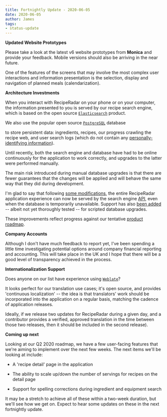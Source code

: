 ```yaml
---
title: Fortnightly Update - 2020-06-05
date: 2020-06-05
author: James
tags:
- status-update
---
```

**Updated Website Prototypes**

Please take a look at the latest v6 website prototypes from **Monica** and provide your feedback. Mobile versions should also be arriving in the near future.

One of the features of the screens that may involve the most complex user interactions and information presentation is the selection, display and navigation of planned meals (calendarization).

**Architecture Investments**

When you interact with RecipeRadar on your phone or on your computer, the information presented to you is served by our recipe search engine, which is based on the open source [`Elasticsearch`](https://www.elastic.co/elasticsearch/) product.

We also use the popular open source [`PostgreSQL`](https://www.postgresql.org/) database

to store persistent data: ingredients, recipes, our progress crawling the recipe web, and user search logs (which do not contain any [personally-identifying information](https://en.wikipedia.org/wiki/Personal_data)).

Until recently, both the search engine and database have had to be online continuously for the application to work correctly, and upgrades to the latter were performed manually.

The main risk introduced during manual database upgrades is that there are fewer guarantees that the changes will be applied and will behave the same way that they did during development.

I'm glad to say that following [some modifications](https://github.com/openculinary/infrastructure/issues/8), the entire RecipeRadar application experience can now be served by the search engine [API](https://github.com/openculinary/api), even when the database is temporarily unavailable. Support has also [been added](https://github.com/openculinary/backend/issues/2) -- albeit not yet thoroughly tested -- for scripted database upgrades.

These improvements reflect progress against our tentative [product roadmap](https://github.com/openculinary/company/pull/4).

**Company Accounts**

Although I don't have much feedback to report yet, I've been spending a little time investigating potential options around company financial reporting and accounting. This will take place in the UK and I hope that there will be a good level of transparency achieved in the process.

**Internationalization Support**

Does anyone on our list have experience using [`Weblate`](https://weblate.org/en/)?

It looks perfect for our translation use cases; it's open source, and provides 'continuous localization' -- the idea is that translators' work should be incorporated into the application on a regular basis, matching the cadence of application releases.

Ideally, if we release two updates for RecipeRadar during a given day, and a contributor provides a verified, approved translation in the time between those two releases, then it should be included in the second release).

**Coming up next**

Looking at our Q2 2020 roadmap, we have a few user-facing features that we're aiming to implement over the next few weeks. The next items we'll be looking at include:

- A 'recipe detail' page in the application

- The ability to scale up/down the number of servings for recipes on the detail page

- Support for spelling corrections during ingredient and equipment search

It may be a stretch to achieve all of these within a two-week duration, but we'll see how we get on. Expect to hear some updates on these in the next fortnightly update.
